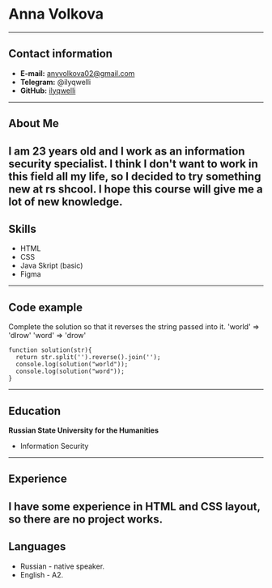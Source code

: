# Anna Volkova
-----------------------
## Contact information
* __E-mail:__ anyvolkova02@gmail.com
* __Telegram:__ @ilyqwelli
* __GitHub:__ [ilyqwelli](https://github.com/ilyqwelli)
-----------------------
## About Me
I am 23 years old and I work as an information security specialist. I think I don't want to work in this field all my life, so I decided to try something new at rs shcool. I hope this course will give me a lot of new knowledge.
-----------------------
## Skills
* HTML
* CSS
* Java Skript (basic)
* Figma
-----------------------
## Code example
Complete the solution so that it reverses the string passed into it.
'world'  =>  'dlrow'
'word'   =>  'drow'
```
function solution(str){
  return str.split('').reverse().join('');
  console.log(solution("world"));
  console.log(solution("word"));
}
```
-----------------------
## Education
__Russian State University for the Humanities__
  * Information Security
-----------------------
## Experience
I have some experience in HTML and CSS layout, so there are no project works.
-----------------------
## Languages
* Russian - native speaker.
* English - A2.
